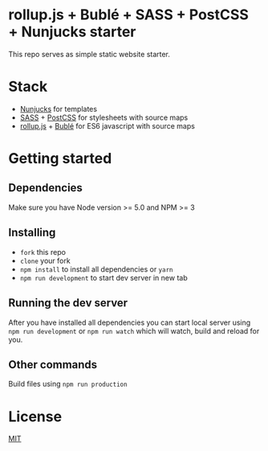 # rollup.js + Bublé + SASS + PostCSS + Nunjucks starter

This repo serves as simple static website starter.

# Stack

* [Nunjucks](https://mozilla.github.io/nunjucks/) for templates
* [SASS](http://sass-lang.com/) + [PostCSS](http://postcss.org/) for stylesheets with source maps
* [rollup.js](http://rollupjs.org/) + [Bublé](https://gitlab.com/Rich-Harris/buble) for ES6 javascript with source maps

# Getting started

## Dependencies

Make sure you have Node version >= 5.0 and NPM >= 3

## Installing

* ```fork``` this repo
* ```clone``` your fork
* ```npm install``` to install all dependencies or ```yarn```
* ```npm run development``` to start dev server in new tab

## Running the dev server

After you have installed all dependencies you can start local server using ```npm run development```
or ```npm run watch``` which will watch, build and reload for you.

## Other commands

Build files using ```npm run production```

# License
[MIT](/LICENSE)
